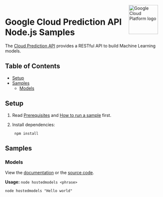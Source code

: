 <img src="https://avatars2.githubusercontent.com/u/2810941?v=3&s=96" alt="Google Cloud Platform logo" title="Google Cloud Platform" align="right" height="96" width="96"/>

# Google Cloud Prediction API Node.js Samples

The [Cloud Prediction API][prediction_docs] provides a RESTful API to build
Machine Learning models.

[prediction_docs]: https://cloud.google.com/prediction/docs/

## Table of Contents

* [Setup](#setup)
* [Samples](#samples)
  * [Models](#models)

## Setup

1. Read [Prerequisites][prereq] and [How to run a sample][run] first.
1. Install dependencies:

        npm install

[prereq]: ../README.md#prerequisities
[run]: ../README.md#how-to-run-a-sample

## Samples

### Models

View the [documentation][models_0_docs] or the [source code][models_0_code].

__Usage:__ `node hostedmodels <phrase>`

```
node hostedmodels "Hello world"
```

[models_0_docs]: https://cloud.google.com/prediction/docs/developer-guide#predictionfromappengine
[models_0_code]: hostedmodels.js
